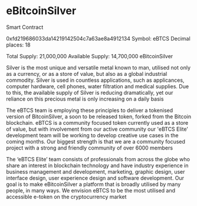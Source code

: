 # eBitcoinSilver
Smart Contract

0xfd219686033da14219142504c7a63ae8a4912134
Symbol: eBTCS
Decimal places: 18

Total Supply: 21,000,000
Available Supply: 14,700,000
eBitcoinSilver
 
Silver is the most unique and versatile metal known to man, utilised not only as a currency, or as a store of value, but also as a global industrial commodity. Silver is used in countless applications, such as applicances, computer hardware, cell phones, water filtration and medical supplies. Due to this, the available supply of Silver is reducing dramatically, yet our reliance on this precious metal is only increasing on a daily basis

The eBTCS team is employing these principles to deliver a tokenised version of BitcoinSilver, a soon to be released token, forked from the Bitcoin blockchain. eBTCS is a community focused token currently used as a store of value, but with involvement from our active community our 'eBTCS Elite' development team will be working to develop creative use cases in the coming months. Our biggest strength is that we are a community focused project with a strong and friendly community of over 6000 members

The ‘eBTCS Elite’ team consists of professionals from across the globe who share an interest in blockchain technology and have industry experience in business management and development, marketing, graphic design, user interface design, user experience design and software development. Our goal is to make eBitcoinSilver a platform that is broadly utilised by many people, in many ways. We envision eBTCS to be the most utilised and accessible e-token on the cryptocurrency market
